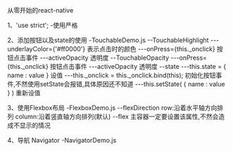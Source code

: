 从零开始的react-native 
  
  1、'use strict';
    -使用严格
  
  2、添加按钮以及state的使用
    -TouchableDemo.js
        --TouchableHighlight 
            ---underlayColor={'#ff0000'} 表示点击时的颜色
            ---onPress={this._onclick} 按钮点击事件
            ---activeOpacity 透明度
        --TouchableOpacity
            ---onPress={this._onclick} 按钮点击事件
            ---activeOpacity 透明度
        --state
            ---this.state = { name : value } 设值
            ---this._onclick = this._onclick.bind(this); 初始化按钮事件,不然使用setState会报错,具体原因还不知道
            ---this.setState( { name : value } ) 重新设值         
   
            
    
  3、使用Flexbox布局
    -FlexboxDemo.js
        --flexDirection 
            row:沿着水平轴方向排列
            column:沿着竖直轴方向排列(默认)
        --flex 主容器一定要设置该属性,不然会造成不显示的情况
     
     
  4、导航 Navigator
    -NavigatorDemo.js
    
    